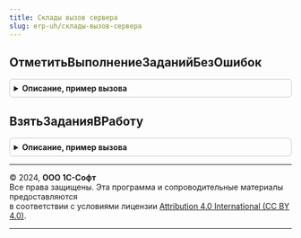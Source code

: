```yaml
---
title: Склады вызов сервера
slug: erp-uh/склады-вызов-сервера
---
```



## ОтметитьВыполнениеЗаданийБезОшибок
<details style="margin: 1em 0; padding: 0.5em; border: 1px solid #ccc; border-radius: 6px;">

<summary style="font-weight: bold; cursor: pointer;">Описание, пример вызова</summary>

```bsl

// Меняет статус документов "Отбор (размещение) товаров" на "Выполнено без ошибок"
//
//	Параметры:
//		МассивДокументов - Массив - массив ссылок на документы, у которых нужно изменить статус
//		НазначитьИсполнителя - Булево - при установке статуса записывать исполнителя задания
//		Исполнитель - СправочникСсылка.Пользователи - если НазначитьИсполнителя = ИСТИНА, то в этом параметре передается
//					устанавливаемый исполнитель
//	Возвращаемое значение:
//		Массив - массив ссылок на документы, изменившие статус.
//
Функция ОтметитьВыполнениеЗаданийБезОшибок(Знач МассивДокументов, НазначитьИсполнителя, Исполнитель = Неопределено) Экспорт
```

Пример вызова
```bsl
Результат = СкладыВызовСервера.ОтметитьВыполнениеЗаданийБезОшибок(МассивДокументов, НазначитьИсполнителя, Исполнитель);
```
</details>

## ВзятьЗаданияВРаботу
<details style="margin: 1em 0; padding: 0.5em; border: 1px solid #ccc; border-radius: 6px;">

<summary style="font-weight: bold; cursor: pointer;">Описание, пример вызова</summary>

```bsl

// Меняет статус документов "Отбор (размещение) товаров" на "В работе"
//
//	Параметры:
//		МассивДокументов - Массив - массив ссылок на документы, у которых нужно изменить статус
//		НазначитьИсполнителя - Булево - при установке статуса записывать исполнителя задания
//		Исполнитель - СправочникСсылка.Пользователи - если НазначитьИсполнителя = ИСТИНА, то в этом параметре передается
//					устанавливаемый исполнитель
//	Возвращаемое значение:
//		Массив - массив ссылок на документы, изменившие статус.
//
Функция ВзятьЗаданияВРаботу(Знач МассивДокументов, НазначитьИсполнителя, Исполнитель) Экспорт
```

Пример вызова
```bsl
Результат = СкладыВызовСервера.ВзятьЗаданияВРаботу(МассивДокументов, НазначитьИсполнителя, Исполнитель) 
```
</details>

---

© 2024, **ООО 1С-Софт**  
Все права защищены. Эта программа и сопроводительные материалы предоставляются  
в соответствии с условиями лицензии [Attribution 4.0 International (CC BY 4.0)](https://creativecommons.org/licenses/by/4.0/legalcode).

---
